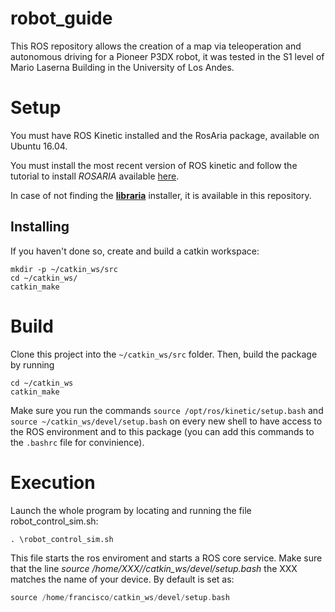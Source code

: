 # robot_guide

This ROS repository allows the creation of a map via teleoperation and autonomous driving for a Pioneer P3DX robot, it was tested in the S1 level of Mario Laserna Building in the University of Los Andes.

# Setup

You must have ROS Kinetic installed and the RosAria package, available on Ubuntu 16.04. 

You must install the most recent version of ROS kinetic and follow the tutorial to install *_ROSARIA_*  available [here](https://wiki.ros.org/ROSARIA/Tutorials/How%20to%20use%20ROSARIA).

In case of not finding the [**libraria**](libaria_2.9.4+ubuntu16_amd64.deb) installer, it is available in this repository.

## Installing

If you haven't done so, create and build a catkin workspace:

```shell
mkdir -p ~/catkin_ws/src
cd ~/catkin_ws/
catkin_make
```


# Build

Clone this project into the `~/catkin_ws/src` folder. Then, build the package by running

```shell
cd ~/catkin_ws
catkin_make
```

Make sure you run the commands `source /opt/ros/kinetic/setup.bash` and `source ~/catkin_ws/devel/setup.bash` on every new shell to have access to the ROS environment and to this package (you can add this commands to the `.bashrc` file for convinience).


# Execution

Launch the whole program by locating and running the file robot_control_sim.sh:

```shell
. \robot_control_sim.sh
```
This file starts the ros enviroment and starts a ROS core service. Make sure that the line _source /home/XXX//catkin_ws/devel/setup.bash_ the XXX matches the name of your device. By default is set as:

```cpp
source /home/francisco/catkin_ws/devel/setup.bash
```

